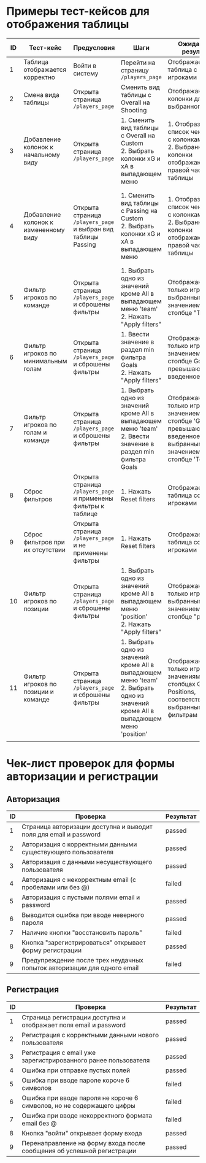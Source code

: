# Примеры тест-кейсов для отображения таблицы

| ID  | Тест-кейс                             | Предусловия                                                    | Шаги                                                                                                                                        | Ожидаемый результат                                                                                                        | Фактический результат                                                                                                      | Статус  |
| --- | ------------------------------------- | -------------------------------------------------------------- | ------------------------------------------------------------------------------------------------------------------------------------------- | -------------------------------------------------------------------------------------------------------------------------- | -------------------------------------------------------------------------------------------------------------------------- | ------- |
| 1   | Таблица отображается корректно        | Войти в систему                                                | Перейти на страницу `/players_page`                                                                                                         | Отображается таблица с игроками                                                                                            | Отображается таблица с игроками                                                                                            | Passed  |
| 2   | Смена вида таблицы                    | Открыта страница `/players_page`                               | Сменить вид таблицы с Overall на Shooting                                                                                                   | Отображаются колонки для выбранного вида                                                                                   | Отображаются колонки для выбранного вида                                                                                   | Passed  |
| 3   | Добавление колонок к начальному виду  | Открыта страница `/players_page`                               | 1. Сменить вид таблицы с Overall на Custom <br>2. Выбрать колонки xG и xA в выпадающем меню                                                 | 1. Отобразится список чек-боксов с колонками<br>2. Выбранные колонки отображаются в правой части таблицы               | 1. Отобразился список чек-боксов с колонками2. Новые колонки не отображаются                                               | Failed  |
| 4   | Добавление колонок к измененному виду | Открыта страница `/players_page` и выбран вид таблицы Passing  | 1. Сменить вид таблицы с Passing на Custom<br>2. Выбрать колонки xG и xA в выпадающем меню                                                  | 1. Отобразится список чек-боксов с колонками  <br>2. Выбранные колонки отображаются в правой части таблицы                 | 1. Отобразился список чек-боксов с колонками<br>2. Выбранные колонки отображаются в правой части таблицы               | Passed  |
| 5   | Фильтр игроков по команде             | Открыта страница `/players_page` и сброшены фильтры            | 1. Выбрать одно из значений кроме All в выпадающем меню 'team'<br>2. Нажать "Apply filters"                                             | Отображаются только игроки с выбранным значением в столбце "Team"                                                          | Отображаются игроки с выбранным значением в столбце "Team"                                                                 | Passed  |
| 6   | Фильтр игроков по минимальным голам   | Открыта страница `/players_page` и сброшены фильтры            | 1. Ввести значение в раздел min фильтра Goals<br>2. Нажать "Apply filters"                                                              | Отображаются только игроки со значением в столбце Goal, превышающим введенное                                              | Отображаются только игроки со значением в столбце Goal, превышающим введенное                                              | Passed  |
| 7   | Фильтр игроков по голам и команде     | Открыта страница `/players_page` и сброшены фильтры            | 1. Выбрать одно из значений кроме All в выпадающем меню 'team'<br>2. Ввести значение в раздел min фильтра Goals                         | Отображаются только игроки со значением в столбце 'Goals', превышающим введенное, и с выбранным значением в столбце 'Team' | Отображаются только игроки со значением в столбце 'Goals', превышающим введенное, и с выбранным значением в столбце 'Team' | Passed  |
| 8   | Сброс фильтров                        | Открыта страница `/players_page` и применены фильтры к таблице | 1. Нажать Reset filters                                                                                                                     | Отображается таблица со всеми игроками                                                                                     | Отображается таблица со всеми игроками                                                                                     | Passed  |
| 9   | Сброс фильтров при их отсутствии      | Открыта страница `/players_page` и не применены фильтры        | 1. Нажать Reset filters                                                                                                                     | Отображается таблица со всеми игроками                                                                                     | Отображается таблица со всеми игроками                                                                                     | Passed  |
| 10  | Фильтр игроков по позиции             | Открыта страница `/players_page` и сброшены фильтры            | 1. Выбрать одно из значений кроме All в выпадающем меню 'position'  <br>2. Нажать "Apply filters"                                           | Отображаются только игроки с выбранным значением в столбце "position"                                                      | Отображаются все игроки                                                                                                    | Failed  |
| 11  | Фильтр игроков по позиции и команде   | Открыта страница `/players_page` и сброшены фильтры            | 1. Выбрать одно из значений кроме All в выпадающем меню 'team'   <br>2. Выбрать одно из значений кроме All в выпадающем меню 'position' | Отображаются только игроки со значениями в столбцах Goals и Positions, соответствующими выбранным фильтрам                 |                                                                                                                            | Blocked |
|     |                                       |                                                                |                                                                                                                                             |                                                                                                                            |                                                                                                                            |         |

# Чек-лист проверок для формы авторизации и регистрации

## Авторизация

| ID  | Проверка                                                                 | Результат |
| --- | ------------------------------------------------------------------------ | --------- |
| 1   | Страница авторизации доступна и выводит поля для email и password        | passed    |
| 2   | Авторизация с корректными данными существующего пользователя             | passed    |
| 3   | Авторизация с данными несуществующего пользователя                       | passed    |
| 4   | Авторизация с некорректным email (с пробелами или без @)                 | failed    |
| 5   | Авторизация с пустыми полями email и password                            | passed    |
| 6   | Выводится ошибка при вводе неверного пароля                              | passed    |
| 7   | Наличие кнопки "восстановить пароль"                                     | failed    |
| 8   | Кнопка "зарегистрироваться" открывает форму регистрации                  | passed    |
| 9   | Предупреждение после трех неудачных попыток авторизации для одного email | failed    |

## Регистрация

| ID  | Проверка                                                               | Результат |
| --- | ---------------------------------------------------------------------- | --------- |
| 1   | Страница регистрации доступна и отображает поля email и password       | passed    |
| 2   | Регистрация с корректными данными нового пользователя                  | passed    |
| 3   | Регистрация с email уже зарегистрированного ранее пользователя         | passed    |
| 4   | Ошибка при отправке пустых полей                                       | passed    |
| 5   | Ошибка при вводе пароле короче 6 символов                              | failed    |
| 6   | Ошибка при вводе пароля не короче 6 символов, но не содержащего цифры  | failed    |
| 7   | Ошибка при вводе некорректного формата email без @                     | failed    |
| 8   | Кнопка "войти" открывает форму входа                                   | passed    |
| 9   | Перенаправление на форму входа после сообщения об успешной регистрации | passed    |

